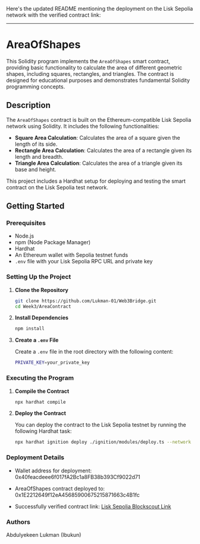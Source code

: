 Here's the updated README mentioning the deployment on the Lisk Sepolia network with the verified contract link:

---

# AreaOfShapes

This Solidity program implements the `AreaOfShapes` smart contract, providing basic functionality to calculate the area of different geometric shapes, including squares, rectangles, and triangles. The contract is designed for educational purposes and demonstrates fundamental Solidity programming concepts.

## Description

The `AreaOfShapes` contract is built on the Ethereum-compatible Lisk Sepolia network using Solidity. It includes the following functionalities:
- **Square Area Calculation**: Calculates the area of a square given the length of its side.
- **Rectangle Area Calculation**: Calculates the area of a rectangle given its length and breadth.
- **Triangle Area Calculation**: Calculates the area of a triangle given its base and height.

This project includes a Hardhat setup for deploying and testing the smart contract on the Lisk Sepolia test network.

## Getting Started

### Prerequisites

- Node.js
- npm (Node Package Manager)
- Hardhat
- An Ethereum wallet with Sepolia testnet funds
- `.env` file with your Lisk Sepolia RPC URL and private key

### Setting Up the Project

1. **Clone the Repository**

   ```bash
   git clone https://github.com/Lukman-01/Web3Bridge.git
   cd Week3/AreaContract
   ```

2. **Install Dependencies**

   ```bash
   npm install
   ```

3. **Create a `.env` File**

   Create a `.env` file in the root directory with the following content:

   ```bash
   PRIVATE_KEY=your_private_key
   ```

### Executing the Program

1. **Compile the Contract**

   ```bash
   npx hardhat compile
   ```

2. **Deploy the Contract**

   You can deploy the contract to the Lisk Sepolia testnet by running the following Hardhat task:

   ```bash
   npx hardhat ignition deploy ./ignition/modules/deploy.ts --network lisk-sepolia
   ```

### Deployment Details

- Wallet address for deployment: 0x40feacdeee6f017fA2Bc1a8FB38b393Cf9022d71

- AreaOfShapes contract deployed to: 0x1E2212649f12eA45685900675215871663c4B1fc

- Successfully verified contract link: [Lisk Sepolia Blockscout Link](https://sepolia-blockscout.lisk.com/address/0x1E2212649f12eA45685900675215871663c4B1fc)

### Authors

Abdulyekeen Lukman (Ibukun)